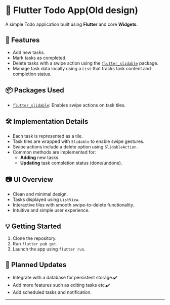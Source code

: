 # 📝 Flutter Todo App(Old design)

A simple Todo application built using **Flutter** and core **Widgets**.

## 🚀 Features

- Add new tasks.
- Mark tasks as completed.
- Delete tasks with a swipe action using the [`flutter_slidable`](https://pub.dev/packages/flutter_slidable) package.
- Manage task data locally using a `List` that tracks task content and completion status.

## 📦 Packages Used

- [`flutter_slidable`](https://pub.dev/packages/flutter_slidable): Enables swipe actions on task tiles.

## 🛠 Implementation Details

- Each task is represented as a tile.
- Task tiles are wrapped with `Slidable` to enable swipe gestures.
- Swipe actions include a delete option using `SlidableAction`.
- Common methods are implemented for:
  - **Adding** new tasks.
  - **Updating** task completion status (done/undone).

## 📷 UI Overview

- Clean and minimal design.
- Tasks displayed using `ListView`.
- Interactive tiles with smooth swipe-to-delete functionality.
- Intuitive and simple user experience.

## 💡 Getting Started

1. Clone the repository.
2. Run `flutter pub get`.
3. Launch the app using `flutter run`.

## 🔄 Planned Updates

- Integrate with a database for persistent storage.✔️
- Add more features such as editing tasks etc.✔️
- Add scheduled tasks and notification.

---

